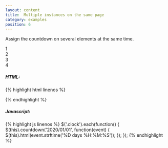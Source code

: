 ```yaml
---
layout: content
title:  Multiple instances on the same page
category: examples
position: 6
---
```

Assign the countdown on several elements at the same time.

<div class="row multiple-instance">
    <div class="col-md-3">
        <div class="clock">1</div>
    </div>
    <div class="col-md-3">
        <div class="clock">2</div>
    </div>
    <div class="col-md-3">
        <div class="clock">3</div>
    </div>
    <div class="col-md-3">
        <div class="clock">4</div>
    </div>
</div>

<script type="text/javascript">
    $('.clock').each(function() {
        $(this).countdown('2020/01/01', function(event) {
            $(this).html(event.strftime('%D days %H:%M:%S'));
        });
    });
</script>

##### HTML:
{% highlight html linenos %}
<div class="clock"></div>
<div class="clock"></div>
<div class="clock"></div>
<div class="clock"></div>
{% endhighlight %}

##### Javascript:
{% highlight js linenos %}
$('.clock').each(function() {
    $(this).countdown('2020/01/01', function(event) {
        $(this).html(event.strftime('%D days %H:%M:%S'));
    });
});
{% endhighlight %}